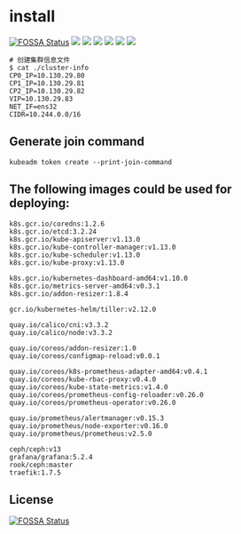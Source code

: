 # install
[![FOSSA Status](https://app.fossa.io/api/projects/git%2Bgithub.com%2FLentil1016%2Fkubeadm-ha.svg?type=shield)](https://app.fossa.io/projects/git%2Bgithub.com%2FLentil1016%2Fkubeadm-ha?ref=badge_shield) ![](https://img.shields.io/badge/Dist-Centos7-blue.svg) ![](https://img.shields.io/badge/Dist-Fedora27-yellow.svg) ![](https://img.shields.io/badge/DNS-CoreDNS-brightgreen.svg)  ![](https://img.shields.io/badge/Mode-HA-brightgreen.svg)  ![](https://img.shields.io/badge/Proxy-IPVS-brightgreen.svg)  ![](https://img.shields.io/badge/Net-Calico-brightgreen.svg)

``` shell
# 创建集群信息文件
$ cat ./cluster-info
CP0_IP=10.130.29.80
CP1_IP=10.130.29.81
CP2_IP=10.130.29.82
VIP=10.130.29.83
NET_IF=ens32
CIDR=10.244.0.0/16
```

## Generate join command

``` shell
kubeadm token create --print-join-command
```

## The following images could be used for deploying:

```
k8s.gcr.io/coredns:1.2.6
k8s.gcr.io/etcd:3.2.24
k8s.gcr.io/kube-apiserver:v1.13.0
k8s.gcr.io/kube-controller-manager:v1.13.0
k8s.gcr.io/kube-scheduler:v1.13.0
k8s.gcr.io/kube-proxy:v1.13.0

k8s.gcr.io/kubernetes-dashboard-amd64:v1.10.0
k8s.gcr.io/metrics-server-amd64:v0.3.1
k8s.gcr.io/addon-resizer:1.8.4

gcr.io/kubernetes-helm/tiller:v2.12.0

quay.io/calico/cni:v3.3.2
quay.io/calico/node:v3.3.2

quay.io/coreos/addon-resizer:1.0
quay.io/coreos/configmap-reload:v0.0.1

quay.io/coreos/k8s-prometheus-adapter-amd64:v0.4.1
quay.io/coreos/kube-rbac-proxy:v0.4.0
quay.io/coreos/kube-state-metrics:v1.4.0
quay.io/coreos/prometheus-config-reloader:v0.26.0
quay.io/coreos/prometheus-operator:v0.26.0

quay.io/prometheus/alertmanager:v0.15.3
quay.io/prometheus/node-exporter:v0.16.0
quay.io/prometheus/prometheus:v2.5.0

ceph/ceph:v13
grafana/grafana:5.2.4
rook/ceph:master
traefik:1.7.5
```

## License
[![FOSSA Status](https://app.fossa.io/api/projects/git%2Bgithub.com%2FLentil1016%2Fkubeadm-ha.svg?type=large)](https://app.fossa.io/projects/git%2Bgithub.com%2FLentil1016%2Fkubeadm-ha?ref=badge_large)
